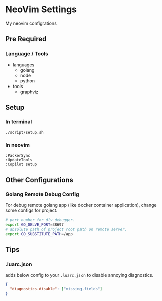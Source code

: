 # NeoVim Settings

My neovim configrations

## Pre Required

### Language / Tools

- languages
  - golang
  - node
  - python
- tools
  - graphviz

## Setup

### In terminal

```console
./script/setup.sh
```

### In neovim

```vim
:PackerSync
:UpdateTools
:Copilot setup
```

## Other Configurations

### Golang Remote Debug Config

For debug remote golang app (like docker container application), change some configs for project.

```sh
# port number for dlv debugger.
export GO_DELVE_PORT=38697
# absolute path of project root path on remote server.
export GO_SUBSTITUTE_PATH=/app
```

## Tips

### .luarc.json

adds below config to your `.luarc.json` to disable annoying diagnostics.

```json
{
  "diagnostics.disable": ["missing-fields"]
}
```
